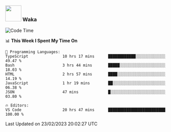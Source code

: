 ### <img src="https://media.giphy.com/media/VgCDAzcKvsR6OM0uWg/giphy.gif" width="50"> Waka

  <!--START_SECTION:waka-->
![Code Time](http://img.shields.io/badge/Code%20Time-1%2C293%20hrs%2018%20mins-blue)

📊 **This Week I Spent My Time On** 

```text
💬 Programming Languages: 
TypeScript               10 hrs 17 mins      ████████████░░░░░░░░░░░░░   49.47 % 
Bash                     3 hrs 44 mins       █████░░░░░░░░░░░░░░░░░░░░   18.03 % 
HTML                     2 hrs 57 mins       ████░░░░░░░░░░░░░░░░░░░░░   14.19 % 
JavaScript               1 hr 19 mins        ██░░░░░░░░░░░░░░░░░░░░░░░   06.38 % 
JSON                     47 mins             █░░░░░░░░░░░░░░░░░░░░░░░░   03.80 % 

🔥 Editors: 
VS Code                  20 hrs 47 mins      █████████████████████████   100.00 % 
```


 Last Updated on 23/02/2023 20:02:27 UTC
<!--END_SECTION:waka-->
